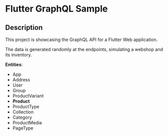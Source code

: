 # Flutter GraphQL Sample

## Description

This project is showcasing the GraphQL API for a Flutter Web application.

The data is generated randomly at the endpoints, simulating a webshop and its inventory.

__Entities__:
- App
- Address
- User
- Group
- ProductVariant
- __Product__
- ProductType
- Collection
- Category
- ProductMedia
- PageType

